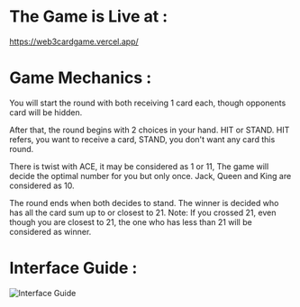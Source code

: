 # The Game is Live at :
https://web3cardgame.vercel.app/

# Game Mechanics :

You will start the round with both receiving 1 card each, though opponents card will be hidden.

After that, the round begins with 2 choices in your hand. HIT or STAND. HIT refers, you want to receive a card, STAND, you don't want any card this round.

There is twist with ACE, it may be considered as 1 or 11, The game will decide the optimal number for you but only once. Jack, Queen and King are considered as 10.

The round ends when both decides to stand. The winner is decided who has all the card sum up to or closest to 21. Note: If you crossed 21, even though you are closest to 21, the one who has less than 21 will be considered as winner.

# Interface Guide :

![Interface Guide](/../../../../ragingrahul/ThirdWeb/blob/main/UI/LearnBg6.png)
